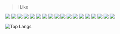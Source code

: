 > I Like
<p align="left">
    <img src="https://skillicons.dev/icons?i=bash" />
    <img src="https://skillicons.dev/icons?i=c" />
    <img src="https://skillicons.dev/icons?i=cpp" />
    <img src="https://skillicons.dev/icons?i=css" />
    <img src="https://skillicons.dev/icons?i=html" />
    <img src="https://skillicons.dev/icons?i=java" />
    <img src="https://skillicons.dev/icons?i=js" />
    <img src="https://skillicons.dev/icons?i=kali" />
    <img src="https://skillicons.dev/icons?i=linux" />
    <img src="https://skillicons.dev/icons?i=md" />
    <img src="https://skillicons.dev/icons?i=mysql" />
    <img src="https://skillicons.dev/icons?i=nodejs" />
    <img src="https://skillicons.dev/icons?i=php" />
    <img src="https://skillicons.dev/icons?i=powershell" />
    <img src="https://skillicons.dev/icons?i=py" />
    <img src="https://skillicons.dev/icons?i=qt" />
    <img src="https://skillicons.dev/icons?i=raspberrypi" />
    <img src="https://skillicons.dev/icons?i=ubuntu" />
</p>

![Top Langs](https://github-readme-stats.vercel.app/api/top-langs/?username=donydaily&hide_progress=true)
